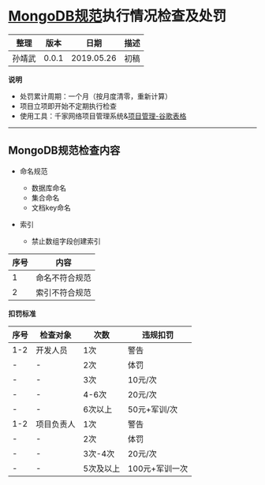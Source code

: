 # [MongoDB规范](https://git.allhome.com.cn/NetWorksDatas/Public/standard/blob/master/MongoDB%E8%A7%84%E8%8C%83.md)执行情况检查及处罚

| 整理 | 版本 | 日期       | 描述                                      |
| ---- | ---- | ---------- | ----------------------------------------- |
| 孙靖武 | 0.0.1  | 2019.05.26 | 初稿 |


**说明**

- 处罚累计周期：一个月（按月度清零，重新计算）
- 项目立项即开始不定期执行检查
- 使用工具：千家网络项目管理系统&[项目管理-谷歌表格](https://docs.google.com/spreadsheets/d/1OYSs0p1_vI4PhQuv4xBiDOvNcAAAnuSqQz6Kxt_D4h0/edit#gid=1104496602)

---

## MongoDB规范检查内容

- 命名规范
   - 数据库命名
   - 集合命名
   - 文档key命名 

- 索引
   - 禁止数组字段创建索引


|序号|内容|
|-|-|
|1|命名不符合规范|
|2|索引不符合规范|

**扣罚标准**

|序号|检查对象|次数|违规扣罚|
|-|-|-|-|
|1-2|开发人员|1次|警告|
|-|-|2次|体罚|
|-|-|3次|10元/次|
|-|-|4-6次|20元/次|
|-|-|6次以上|50元+军训/次|
|1-2|项目负责人|1次|警告|
|-|-|2次|体罚|
|-|-|3次-4次|20元/次|
|-|-|5次及以上|100元+军训一次|
